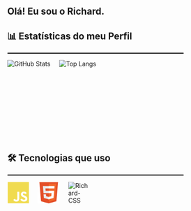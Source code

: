 ## Olá! Eu sou o Richard.



## 📊 Estatísticas do meu Perfil

<!-- Barra separadora -->
<hr style="width: 80%; border: 1px solid rgba(255, 255, 255, 0.3); border-radius: 5px; box-shadow: 0 2px 5px rgba(255, 255, 255, 0.1);">

<div style="display: flex; justify-content: flex-start; align-items: center; gap: 20px;">
 
  <!-- Estatísticas gerais -->
  <img height="180em" src="https://github-readme-stats.vercel.app/api?username=richard-amaral&show_icons=true&theme=tokyonight" alt="GitHub Stats" />
  
  <!-- Linguagens mais usadas -->
  <img height="180em" src="https://github-readme-stats.vercel.app/api/top-langs/?username=richard-amaral&layout=compact&theme=tokyonight" alt="Top Langs" />
</div>

## 🛠️ Tecnologias que uso

<!-- Barra separadora -->
<hr style="width: 80%; border: 1px solid rgba(255, 255, 255, 0.3); border-radius: 5px; box-shadow: 0 2px 5px rgba(255, 255, 255, 0.1);">

<div style="display: flex; justify-content: flex-start; align-items: center; gap: 20px;">
  <img align="center" alt="Richard-Js" height="50" width="50" src="https://raw.githubusercontent.com/devicons/devicon/master/icons/javascript/javascript-plain.svg">
  <img align="center" alt="Richard-HTML" height="50" width="50" src="https://raw.githubusercontent.com/devicons/devicon/master/icons/html5/html5-original.svg">
  <img align="center" alt="Richard-CSS" height="50" width="50" src="https://cdn.jsdelivr.net/gh/devicons/devicon@latest/icons/css3/css3-original.svg"

</div>
